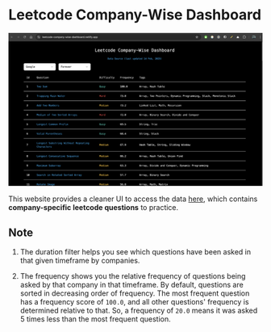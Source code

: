 # Leetcode Company-Wise Dashboard

![Example showcase](./public/assets/showcase.png)

This website provides a cleaner UI to access the data [here](https://github.com/liquidslr/leetcode-company-wise-problems), which contains **company-specific leetcode questions** to practice.

## Note

1. The duration filter helps you see which questions have been asked in that given timeframe by companies.

2. The frequency shows you the relative frequency of questions being asked by that company in that timeframe. By default, questions are sorted in decreasing order of frequency. The most frequent question has a frequency score of `100.0`, and all other questions' frequency is determined relative to that. So, a frequency of `20.0` means it was asked 5 times less than the most frequent question.
